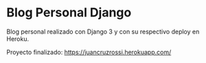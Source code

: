 # Blog Personal Django
Blog personal realizado con Django 3 y con su respectivo deploy en Heroku.

Proyecto finalizado: https://juancruzrossi.herokuapp.com/
